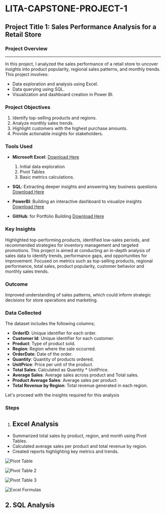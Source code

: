 # LITA-CAPSTONE-PROJECT-1

## Project Title 1: Sales Performance Analysis for a Retail Store

### Project Overview
---
In this project, I analyzed the sales performance of a retail store to uncover insights into product popularity, regional sales patterns, and monthly trends. This project involves:

- Data exploration and analysis using Excel.
- Data querying using SQL.
- Visualization and dashboard creation in Power BI.

### Project Objectives
1. Identify top-selling products and regions.
2. Analyze monthly sales trends.
3. Highlight customers with the highest purchase amounts.
4. Provide actionable insights for stakeholders.

### Tools Used
- **Microsoft Excel**: [Download Here](https://www.microsoft.com)
  1. Initial data exploration
  2. Pivot Tables
  3. Basic metrics calculations.
      
- **SQL**: Extracting deeper insights and answering key business questions [Download Here](https://www.microsoft.com/en-us/sql-server/sql-server-downloads)
- **PowerBI**: Building an interactive dashboard to visualize insights [Download Here](https://www.microsoft.com/en-us/power-platform/products/power-bi/downloads)
- **GitHub**: for Portfolio Building [Download Here](https://github.com)

### Key Insights
Highlighted top-performing products, identified low-sales periods, and recommended strategies for inventory management and targeted promotions. This project is aimed at conducting an in-depth analysis of sales data to identify trends, performance gaps, and opportunities for improvement. Focused on metrics such as top-selling products, regional performance, total sales, product popularity, customer behavior and monthly sales trends.

### Outcome
Improved understanding of sales patterns, which could inform strategic decisions for store operations and marketing.

### Data Collected
The dataset includes the following columns;
- **OrderID**: Unique identifier for each order.
- **Customer Id**: Unique identifier for each customer.
- **Product**: Type of product sold.
- **Region**: Region where the sale occurred.
- **OrderDate**: Date of the order.
- **Quantity**: Quantity of products ordered.
- **UnitPrice**: Price per unit of the product.
- **Total Sales**: Calculated as Quantity * UnitPrice.
- **Average Sales**: Average sales across product and Total sales.
- **Product Average Sales**: Average sales per product.
- **Total Revenue by Region**: Total revenue generated in each region.

Let's proceed with the insights required for this analysis

### Steps
1. ## Excel Analysis
- Summarized total sales by product, region, and month using Pivot Tables.
- Calculated average sales per product and total revenue by region.
- Created reports highlighting key metrics and trends.

![Pivot Table](https://github.com/user-attachments/assets/0e239feb-28ef-418e-87ea-fa47fc4725c2)


![Pivot Table 2](https://github.com/user-attachments/assets/b2c421db-356d-44cc-92bd-e2afb0364ab2)



![Pivot Table 3](https://github.com/user-attachments/assets/d3ec1854-2935-4b6b-aa41-5d7ee1ae00e5)


![Excel Formulas](https://github.com/user-attachments/assets/e9ac3bff-6039-457e-b179-0bea7cdefa7a)

## 2. SQL Analysis
